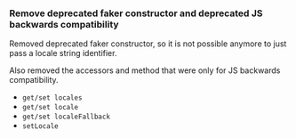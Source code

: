 ### Remove deprecated faker constructor and deprecated JS backwards compatibility

Removed deprecated faker constructor, so it is not possible anymore to just pass a locale string identifier.

Also removed the accessors and method that were only for JS backwards compatibility.

- `get/set locales`
- `get/set locale`
- `get/set localeFallback`
- `setLocale`
